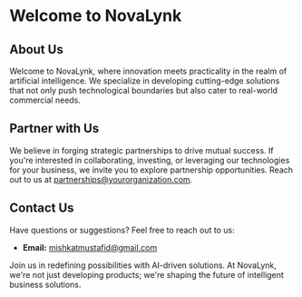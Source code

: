 # Welcome to NovaLynk

## About Us

Welcome to NovaLynk, where innovation meets practicality in the realm of artificial intelligence. We specialize in developing cutting-edge solutions that not only push technological boundaries but also cater to real-world commercial needs.

## Partner with Us

We believe in forging strategic partnerships to drive mutual success. If you're interested in collaborating, investing, or leveraging our technologies for your business, we invite you to explore partnership opportunities. Reach out to us at partnerships@yourorganization.com.

## Contact Us

Have questions or suggestions? Feel free to reach out to us:

- **Email:** mishkatmustafid@gmail.com

Join us in redefining possibilities with AI-driven solutions. At NovaLynk, we're not just developing products; we're shaping the future of intelligent business solutions.
